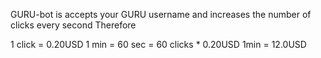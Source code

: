 GURU-bot is accepts your GURU username and increases the number of clicks every second
Therefore

1 click = 0.20USD
1 min = 60 sec = 60 clicks * 0.20USD
1min = 12.0USD